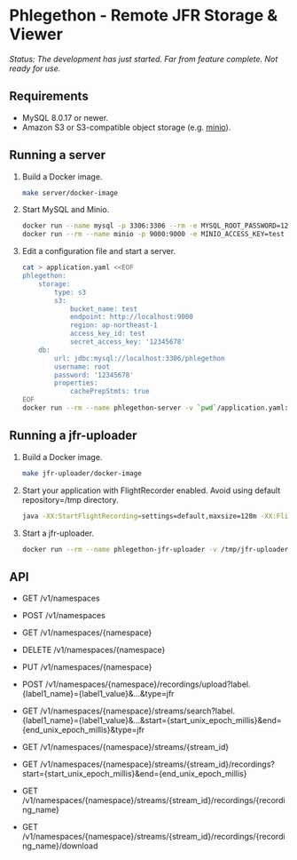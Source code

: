 Phlegethon - Remote JFR Storage &amp; Viewer
============================================

*Status: The development has just started. Far from feature complete. Not ready for use.*

Requirements
------------

* MySQL 8.0.17 or newer.
* Amazon S3 or S3-compatible object storage (e.g. [minio](https://github.com/minio/minio)).

Running a server
----------------

1. Build a Docker image.

   ```sh
   make server/docker-image
   ```

2. Start MySQL and Minio.

   ```sh
   docker run --name mysql -p 3306:3306 --rm -e MYSQL_ROOT_PASSWORD=12345678 -e MYSQL_DATABASE=phlegethon mysql
   docker run --rm --name minio -p 9000:9000 -e MINIO_ACCESS_KEY=test -e MINIO_SECRET_KEY=12345678 minio/minio server /data
   ```

3. Edit a configuration file and start a server.

   ```sh
   cat > application.yaml <<EOF
   phlegethon:
       storage:
           type: s3
           s3:
               bucket_name: test
               endpoint: http://localhost:9000
               region: ap-northeast-1
               access_key_id: test
               secret_access_key: '12345678'
       db:
           url: jdbc:mysql://localhost:3306/phlegethon
           username: root
           password: '12345678'
           properties:
               cachePrepStmts: true
   EOF
   docker run --rm --name phlegethon-server -v `pwd`/application.yaml:/etc/phlegethon/application.yaml:ro -p 8080:8080 bazel/server/src/main/java/net/thisptr/phlegethon/server:docker-image --spring.config.additional-location=file::///etc/phlegethon/
   ```

Running a jfr-uploader
----------------------

1. Build a Docker image.

   ```sh
   make jfr-uploader/docker-image
   ```

2. Start your application with FlightRecorder enabled. Avoid using default repository=/tmp directory.

   ```sh
   java -XX:StartFlightRecording=settings=default,maxsize=128m -XX:FlightRecorderOptions=repository=/tmp/jfr-uploader-test,maxchunksize=12m ...
   ```

3. Start a jfr-uploader.

   ```sh
   docker run --rm --name phlegethon-jfr-uploader -v /tmp/jfr-uploader-test:/tmp/jfr-uploader-test bazel/jfr-uploader:image --label container_name=test --url http://<SERVER_IP>:8080 --namespace test --jfr-repository /tmp/jfr-uploader-test
   ```

API
---

* GET /v1/namespaces

* POST /v1/namespaces

* GET /v1/namespaces/{namespace}

* DELETE /v1/namespaces/{namespace}

* PUT /v1/namespaces/{namespace}

* POST /v1/namespaces/{namespace}/recordings/upload?label.{label1_name}={label1_value}&amp;...&amp;type=jfr

* GET /v1/namespaces/{namespace}/streams/search?label.{label1_name}={label1_value}&amp;...&amp;start={start_unix_epoch_millis}&amp;end={end_unix_epoch_millis}&amp;type=jfr

* GET /v1/namespaces/{namespace}/streams/{stream_id}

* GET /v1/namespaces/{namespace}/streams/{stream_id}/recordings?start={start_unix_epoch_millis}&amp;end={end_unix_epoch_millis}

* GET /v1/namespaces/{namespace}/streams/{stream_id}/recordings/{recording_name}

* GET /v1/namespaces/{namespace}/streams/{stream_id}/recordings/{recording_name}/download

